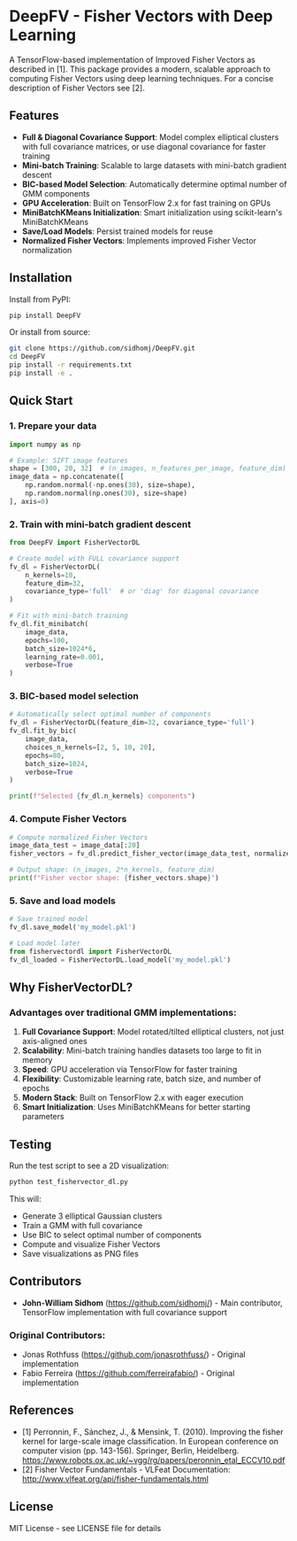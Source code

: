 
# DeepFV - Fisher Vectors with Deep Learning

A TensorFlow-based implementation of Improved Fisher Vectors as described in [1]. This package provides a modern, scalable approach to computing Fisher Vectors using deep learning techniques. For a concise description of Fisher Vectors see [2].

## Features

- **Full & Diagonal Covariance Support**: Model complex elliptical clusters with full covariance matrices, or use diagonal covariance for faster training
- **Mini-batch Training**: Scalable to large datasets with mini-batch gradient descent
- **BIC-based Model Selection**: Automatically determine optimal number of GMM components
- **GPU Acceleration**: Built on TensorFlow 2.x for fast training on GPUs
- **MiniBatchKMeans Initialization**: Smart initialization using scikit-learn's MiniBatchKMeans
- **Save/Load Models**: Persist trained models for reuse
- **Normalized Fisher Vectors**: Implements improved Fisher Vector normalization

## Installation

Install from PyPI:
```bash
pip install DeepFV
```

Or install from source:
```bash
git clone https://github.com/sidhomj/DeepFV.git
cd DeepFV
pip install -r requirements.txt
pip install -e .
```

## Quick Start

### 1. Prepare your data
```python
import numpy as np

# Example: SIFT image features
shape = [300, 20, 32]  # (n_images, n_features_per_image, feature_dim)
image_data = np.concatenate([
    np.random.normal(-np.ones(30), size=shape),
    np.random.normal(np.ones(30), size=shape)
], axis=0)
```

### 2. Train with mini-batch gradient descent
```python
from DeepFV import FisherVectorDL

# Create model with FULL covariance support
fv_dl = FisherVectorDL(
    n_kernels=10,
    feature_dim=32,
    covariance_type='full'  # or 'diag' for diagonal covariance
)

# Fit with mini-batch training
fv_dl.fit_minibatch(
    image_data,
    epochs=100,
    batch_size=1024*6,
    learning_rate=0.001,
    verbose=True
)
```

### 3. BIC-based model selection
```python
# Automatically select optimal number of components
fv_dl = FisherVectorDL(feature_dim=32, covariance_type='full')
fv_dl.fit_by_bic(
    image_data,
    choices_n_kernels=[2, 5, 10, 20],
    epochs=80,
    batch_size=1024,
    verbose=True
)

print(f"Selected {fv_dl.n_kernels} components")
```

### 4. Compute Fisher Vectors
```python
# Compute normalized Fisher Vectors
image_data_test = image_data[:20]
fisher_vectors = fv_dl.predict_fisher_vector(image_data_test, normalized=True)

# Output shape: (n_images, 2*n_kernels, feature_dim)
print(f"Fisher vector shape: {fisher_vectors.shape}")
```

### 5. Save and load models
```python
# Save trained model
fv_dl.save_model('my_model.pkl')

# Load model later
from fishervectordl import FisherVectorDL
fv_dl_loaded = FisherVectorDL.load_model('my_model.pkl')
```

## Why FisherVectorDL?

### Advantages over traditional GMM implementations:

1. **Full Covariance Support**: Model rotated/tilted elliptical clusters, not just axis-aligned ones
2. **Scalability**: Mini-batch training handles datasets too large to fit in memory
3. **Speed**: GPU acceleration via TensorFlow for faster training
4. **Flexibility**: Customizable learning rate, batch size, and number of epochs
5. **Modern Stack**: Built on TensorFlow 2.x with eager execution
6. **Smart Initialization**: Uses MiniBatchKMeans for better starting parameters

## Testing

Run the test script to see a 2D visualization:
```bash
python test_fishervector_dl.py
```

This will:
- Generate 3 elliptical Gaussian clusters
- Train a GMM with full covariance
- Use BIC to select optimal number of components
- Compute and visualize Fisher Vectors
- Save visualizations as PNG files

## Contributors

* **John-William Sidhom** (https://github.com/sidhomj/) - Main contributor, TensorFlow implementation with full covariance support

### Original Contributors:
* Jonas Rothfuss (https://github.com/jonasrothfuss/) - Original implementation
* Fabio Ferreira (https://github.com/ferreirafabio/) - Original implementation

## References

- [1] Perronnin, F., Sánchez, J., & Mensink, T. (2010). Improving the fisher kernel for large-scale image classification. In European conference on computer vision (pp. 143-156). Springer, Berlin, Heidelberg. https://www.robots.ox.ac.uk/~vgg/rg/papers/peronnin_etal_ECCV10.pdf
- [2] Fisher Vector Fundamentals - VLFeat Documentation: http://www.vlfeat.org/api/fisher-fundamentals.html

## License

MIT License - see LICENSE file for details
